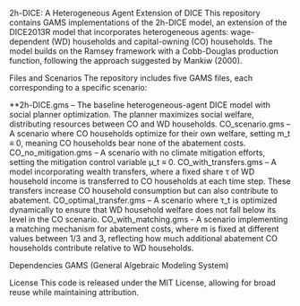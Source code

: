 2h-DICE: A Heterogeneous Agent Extension of DICE
This repository contains GAMS implementations of the 2h-DICE model, an extension of the DICE2013R model that incorporates heterogeneous agents: wage-dependent (WD) households and capital-owning (CO) households. The model builds on the Ramsey framework with a Cobb-Douglas production function, following the approach suggested by Mankiw (2000).

Files and Scenarios
The repository includes five GAMS files, each corresponding to a specific scenario:

**2h-DICE.gms – The baseline heterogeneous-agent DICE model with social planner optimization. The planner maximizes social welfare, distributing resources between CO and WD households.
CO_scenario.gms – A scenario where CO households optimize for their own welfare, setting m_t ≡ 0, meaning CO households bear none of the abatement costs.
CO_no_mitigation.gms – A scenario with no climate mitigation efforts, setting the mitigation control variable μ_t ≡ 0.
CO_with_transfers.gms – A model incorporating wealth transfers, where a fixed share τ of WD household income is transferred to CO households at each time step. These transfers increase CO household consumption but can also contribute to abatement.
CO_optimal_transfer.gms – A scenario where τ_t is optimized dynamically to ensure that WD household welfare does not fall below its level in the CO scenario.
CO_with_matching.gms -  A scenario implementing a matching mechanism for abatement costs, where m is fixed at different values between 1/3 and 3, reflecting how much additional abatement CO households contribute relative to WD households.

Dependencies
GAMS (General Algebraic Modeling System)

License
This code is released under the MIT License, allowing for broad reuse while maintaining attribution.
